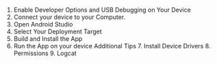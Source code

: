 1. Enable Developer Options and USB Debugging on Your Device
2. Connect your device to your Computer.
3. Open Android Studio
4. Select Your Deployment Target
5. Build and Install the App
6. Run the App on your device
Additional Tips
	7. Install Device Drivers
	8. Permissions
	9. Logcat